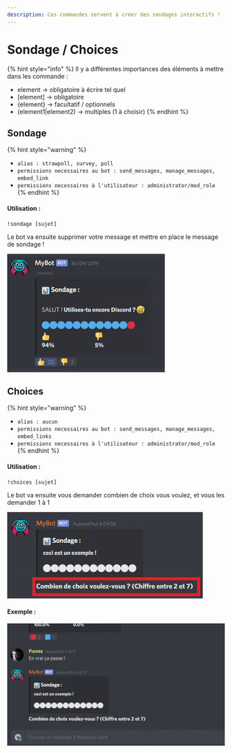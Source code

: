 ```yaml
---
description: Ces commandes servent à créer des sondages interactifs !
---
```


# Sondage / Choices

{% hint style="info" %}
Il y a différentes importances des éléments à mettre dans les commande :

* element -&gt; obligatoire à écrire tel quel
* \[element\] -&gt; obligatoire
* {element} -&gt; facultatif / optionnels
* \(element1\|element2\) -&gt; multiples \(1 à choisir\)
{% endhint %}

## Sondage

{% hint style="warning" %}
* `alias : strawpoll, survey, poll`
* `permissions necessaires au bot : send_messages, manage_messages, embed_link`
* `permissions necessaires à l'utilisateur : administrator/mod_role`
{% endhint %}

#### Utilisation :

```text
!sondage [sujet]
```

Le bot va ensuite supprimer votre message et mettre en place le message de sondage !

![Le message se met &#xE0; jour en fonction du nombre de vote.](../../.gitbook/assets/image%20%283%29.png)

## Choices

{% hint style="warning" %}
* `alias : aucun`
* `permissions necessaires au bot : send_messages, manage_messages, embed_links`
* `permissions necessaires à l'utilisateur : administrator/mod_role`
{% endhint %}

#### Utilisation :

```text
!choices [sujet]
```

Le bot va ensuite vous demander combien de choix vous voulez, et vous les demander 1 à 1

![Il vous pose la question a cet endroit](../../.gitbook/assets/image%20%287%29.png)

#### Exemple :

![](../../.gitbook/assets/2020-02-28_10-12-29-1-.gif)

